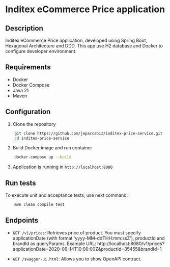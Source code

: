 # Inditex eCommerce Price application

## Description

Inditex eCommerce Price application, developed using Spring Boot, Hexagonal Architecture and DDD. This app use H2 database and Docker to configure developer environment.

## Requirements

- Docker
- Docker Compose
- Java 21
- Maven

## Configuration

1. Clone the repository

```bash
    git clone https://github.com/jeparcabiz/inditex-price-service.git
    cd inditex-price-service
```

2. Build Docker image and run container

```bash
    docker-compose up --build
```

3. Application is running in `http://localhost:8080`

## Run tests

To execute unit and acceptance tests, use next command:

```bash
    mvn clean compile test
```

## Endpoints

* `GET /v1/prices`: Retrieves price of product. You must specify applicationDate (with format 'yyyy-MM-ddTHH:mm:ssZ'), productId and brandId as queryParams.
Example URL: http://localhost:8080/v1/prices?applicationDate=2020-06-14T10:00:00Z&productId=35455&brandId=1

* `GET /swagger-ui.html`: Allows you to show OpenAPI contract.
